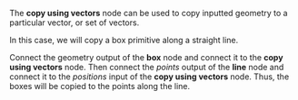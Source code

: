 The **copy using vectors** node can be used to copy inputted geometry to a particular vector, or set of vectors.

In this case, we will copy a box primitive along a straight line.

Connect the geometry output of the **box** node and connect it to the **copy using vectors** node. Then connect the *points* output of the **line** node and connect it to the *positions* input of the **copy using vectors** node. Thus, the boxes will be copied to the points along the line.